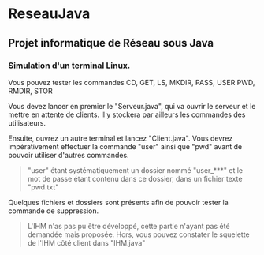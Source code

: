 # ReseauJava

## Projet informatique de Réseau sous Java

### Simulation d'un terminal Linux.

Vous pouvez tester les commandes CD, GET, LS, MKDIR, PASS, USER PWD, RMDIR, STOR

Vous devez lancer en premier le "Serveur.java", qui va ouvrir le serveur et le mettre en attente de clients. Il y stockera par ailleurs les commandes des utilisateurs.

Ensuite, ouvrez un autre terminal et lancez "Client.java". Vous devrez impérativement effectuer la commande "user" ainsi que "pwd" avant de pouvoir utiliser d'autres commandes.

> "user" étant systématiquement un dossier nommé "user_***" et le mot de passe étant contenu dans ce dossier, dans un fichier texte "pwd.txt"

Quelques fichiers et dossiers sont présents afin de pouvoir tester la commande de suppression.

> L'IHM n'as pas pu être développé, cette partie n'ayant pas été demandée mais proposée. Hors, vous pouvez constater le squelette de l'IHM côté client dans "IHM.java"